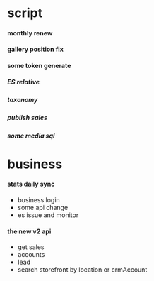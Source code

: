 # script
#### monthly renew
#### gallery position fix
#### some token generate
##### ES relative
##### taxonomy
##### publish sales
##### some media sql


# business
#### stats daily sync
 - business login
 - some api change
 - es issue and monitor
#### the new v2 api
 - get sales
 - accounts
 - lead
 - search storefront by location or crmAccount



